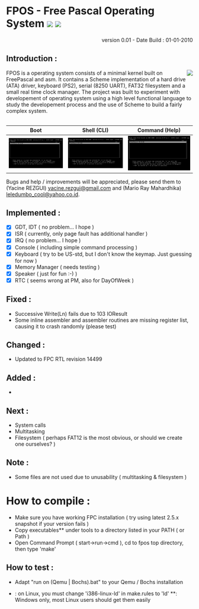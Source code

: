 # FPOS - Free Pascal Operating System  <img src="https://img.shields.io/badge/Code-FreePascal-blue"> <img src="https://img.shields.io/badge/Code-ASM-red">
<p align="right">version 0.01 -  Date Build : 01-01-2010</p>

<p align="center">
  
</p>

## Introduction :
<img align="right" src="https://wiki.freepascal.org/images/9/92/built_with_fpc_logo.png">
FPOS is a operating system consists of a minimal kernel built on FreePascal and asm. It contains a Scheme implementation of a hard drive (ATA) driver, keyboard (PS2), serial (8250 UART), FAT32 filesystem and a small real time clock manager. The project was built to experiment with developement of operating system using a high level functional language to study the developement process and the use of Scheme to build a fairly complex system.
<br><br>


Boot             |  Shell (CLI) | Command (Help)
:-------------------------:|:-------------------------:|:-------------------------:
<img src="res/fpos_boot.png" width="300">  |  <img src="res/fpos_boot.png" width="300">|  <img src="res/fpos_boot.png" width="300">

Bugs and help / improvements will be appreciated, please send them to (Yacine REZGUI) yacine.rezgui@gmail.com and (Mario Ray Mahardhika) leledumbo_cool@yahoo.co.id.

## Implemented :
- [x] GDT, IDT       ( no problem... I hope )
- [x] ISR            ( currently, only page fault has additional handler )
- [x] IRQ            ( no problem... I hope  )
- [x] Console        ( including simple command processing )
- [x] Keyboard       ( try to be US-std, but I don't know the keymap. Just guessing for now )
- [x] Memory Manager ( needs testing )
- [x] Speaker        ( just for fun :-) )
- [x] RTC            ( seems wrong at PM, also for DayOfWeek )

## Fixed :
- Successive Write(Ln) fails due to 103 IOResult
- Some inline assembler and assembler routines are missing register list, causing it to crash randomly (please test)

## Changed :
- Updated to FPC RTL revision 14499

## Added :
-

## Next :
- System calls
- Multitasking
- Filesystem ( perhaps FAT12 is the most obvious, or should we create one ourselves? )

## Note :
- Some files are not used due to unusability ( multitasking & filesystem )

# How to compile :
- Make sure you have working FPC installation ( try using latest 2.5.x snapshot if your version fails )
- Copy executables** under tools to a directory listed in your PATH ( or Path )
- Open Command Prompt ( start->run->cmd ), cd to fpos top directory, then type 'make'

## How to test :
- Adapt "run on (Qemu | Bochs).bat" to your Qemu / Bochs installation

* : on Linux, you must change 'i386-linux-ld' in make.rules to 'ld'
**: Windows only, most Linux users should get them easily
